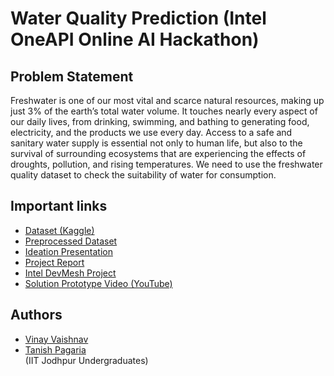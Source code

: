 # Water Quality Prediction (Intel OneAPI Online AI Hackathon)
## Problem Statement
Freshwater is one of our most vital and scarce natural resources, making up just 3% of the earth’s total water volume. It touches nearly every aspect of our daily lives, from drinking, swimming, and bathing to generating food, electricity, and the products we use every day. Access to a safe and sanitary water supply is essential not only to human life, but also to the survival of surrounding ecosystems that are experiencing the effects of droughts, pollution, and rising temperatures. We need to use the freshwater quality dataset to check the suitability of water for consumption.

## Important links
- [Dataset (Kaggle)](https://www.kaggle.com/datasets/naiborhujosua/predict-the-quality-of-freshwater)
- [Preprocessed Dataset](https://drive.google.com/drive/folders/18Dg9FfzS2IPDBFLKcG8oY5yKIdNglbhn?usp=drive_link)
- [Ideation Presentation](https://docs.google.com/presentation/d/1q_5NuAXWf4dQiaDAx_z488UDvq2BjSQeXdBUrGjZCkQ/edit#slide=id.p)
- [Project Report](https://github.com/VinayVaishnav/Water_Quality_Prediction/blob/main/report.pdf)
- [Intel DevMesh Project](https://devmesh.intel.com/projects/water-quality-prediction-intel-oneapi-online-hackathon)
- [Solution Prototype Video (YouTube)](https://youtu.be/_Yrenj-xhrw?feature=shared)

## Authors
- [Vinay Vaishnav](vaishnav.3@iitj.ac.in)
- [Tanish Pagaria](pagaria.2@iitj.ac.in)  
(IIT Jodhpur Undergraduates)
